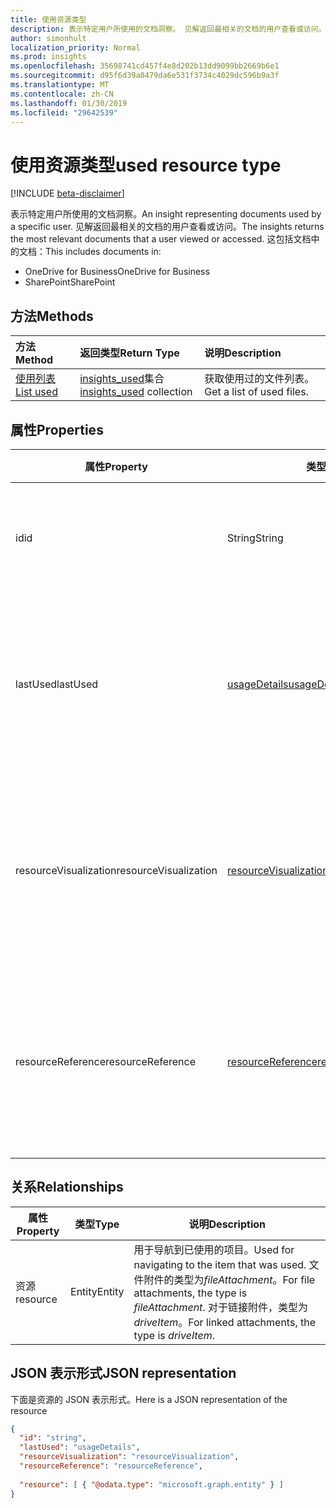 ```yaml
---
title: 使用资源类型
description: 表示特定用户所使用的文档洞察。 见解返回最相关的文档的用户查看或访问。
author: simonhult
localization_priority: Normal
ms.prod: insights
ms.openlocfilehash: 35698741cd457f4e8d202b13dd9099bb2669b6e1
ms.sourcegitcommit: d95f6d39a0479da6e531f3734c4029dc596b9a3f
ms.translationtype: MT
ms.contentlocale: zh-CN
ms.lasthandoff: 01/30/2019
ms.locfileid: "29642539"
---
```

# <a name="used-resource-type"></a><span data-ttu-id="e7acc-104">使用资源类型</span><span class="sxs-lookup"><span data-stu-id="e7acc-104">used resource type</span></span>

[!INCLUDE [beta-disclaimer](../../includes/beta-disclaimer.md)]

<span data-ttu-id="e7acc-105">表示特定用户所使用的文档洞察。</span><span class="sxs-lookup"><span data-stu-id="e7acc-105">An insight representing documents used by a specific user.</span></span> <span data-ttu-id="e7acc-106">见解返回最相关的文档的用户查看或访问。</span><span class="sxs-lookup"><span data-stu-id="e7acc-106">The insights returns the most relevant documents that a user viewed or accessed.</span></span> <span data-ttu-id="e7acc-107">这包括文档中的文档：</span><span class="sxs-lookup"><span data-stu-id="e7acc-107">This includes documents in:</span></span>

- <span data-ttu-id="e7acc-108">OneDrive for Business</span><span class="sxs-lookup"><span data-stu-id="e7acc-108">OneDrive for Business</span></span>
- <span data-ttu-id="e7acc-109">SharePoint</span><span class="sxs-lookup"><span data-stu-id="e7acc-109">SharePoint</span></span>

## <a name="methods"></a><span data-ttu-id="e7acc-110">方法</span><span class="sxs-lookup"><span data-stu-id="e7acc-110">Methods</span></span>

| <span data-ttu-id="e7acc-111">方法</span><span class="sxs-lookup"><span data-stu-id="e7acc-111">Method</span></span>       | <span data-ttu-id="e7acc-112">返回类型</span><span class="sxs-lookup"><span data-stu-id="e7acc-112">Return Type</span></span>  |<span data-ttu-id="e7acc-113">说明</span><span class="sxs-lookup"><span data-stu-id="e7acc-113">Description</span></span>|
|:---------------|:--------|:----------|
|[<span data-ttu-id="e7acc-114">使用列表</span><span class="sxs-lookup"><span data-stu-id="e7acc-114">List used</span></span>](../api/insights-list-used.md) |<span data-ttu-id="e7acc-115">[insights_used](insights-used.md)集合</span><span class="sxs-lookup"><span data-stu-id="e7acc-115">[insights_used](insights-used.md) collection</span></span>| <span data-ttu-id="e7acc-116">获取使用过的文件列表。</span><span class="sxs-lookup"><span data-stu-id="e7acc-116">Get a list of used files.</span></span>|

## <a name="properties"></a><span data-ttu-id="e7acc-117">属性</span><span class="sxs-lookup"><span data-stu-id="e7acc-117">Properties</span></span>

| <span data-ttu-id="e7acc-118">属性</span><span class="sxs-lookup"><span data-stu-id="e7acc-118">Property</span></span>              | <span data-ttu-id="e7acc-119">类型</span><span class="sxs-lookup"><span data-stu-id="e7acc-119">Type</span></span>                      | <span data-ttu-id="e7acc-120">说明</span><span class="sxs-lookup"><span data-stu-id="e7acc-120">Description</span></span>  |
| -------------         |---------------            | -------------|
| <span data-ttu-id="e7acc-121">id</span><span class="sxs-lookup"><span data-stu-id="e7acc-121">id</span></span>                    | <span data-ttu-id="e7acc-122">String</span><span class="sxs-lookup"><span data-stu-id="e7acc-122">String</span></span>                    | <span data-ttu-id="e7acc-123">关系的唯一标识符。</span><span class="sxs-lookup"><span data-stu-id="e7acc-123">Unique identifier of the relationship.</span></span> <span data-ttu-id="e7acc-124">只读。</span><span class="sxs-lookup"><span data-stu-id="e7acc-124">Read only.</span></span>        |
| <span data-ttu-id="e7acc-125">lastUsed</span><span class="sxs-lookup"><span data-stu-id="e7acc-125">lastUsed</span></span>              | [<span data-ttu-id="e7acc-126">usageDetails</span><span class="sxs-lookup"><span data-stu-id="e7acc-126">usageDetails</span></span>](insights-usagedetails.md)              | <span data-ttu-id="e7acc-127">有关项目时上次查看和修改的用户的信息。</span><span class="sxs-lookup"><span data-stu-id="e7acc-127">Information about when the item was last viewed and modified by the user.</span></span> <span data-ttu-id="e7acc-128">只读。</span><span class="sxs-lookup"><span data-stu-id="e7acc-128">Read only.</span></span>     |
| <span data-ttu-id="e7acc-129">resourceVisualization</span><span class="sxs-lookup"><span data-stu-id="e7acc-129">resourceVisualization</span></span> | [<span data-ttu-id="e7acc-130">resourceVisualization</span><span class="sxs-lookup"><span data-stu-id="e7acc-130">resourceVisualization</span></span>](insights-resourcevisualization.md)                | <span data-ttu-id="e7acc-131">您可以使用可视化中您的体验的文档的属性。</span><span class="sxs-lookup"><span data-stu-id="e7acc-131">Properties that you can use to visualize the document in your experience.</span></span> <span data-ttu-id="e7acc-132">只读</span><span class="sxs-lookup"><span data-stu-id="e7acc-132">Read-only</span></span>      |
| <span data-ttu-id="e7acc-133">resourceReference</span><span class="sxs-lookup"><span data-stu-id="e7acc-133">resourceReference</span></span>     | [<span data-ttu-id="e7acc-134">resourceReference</span><span class="sxs-lookup"><span data-stu-id="e7acc-134">resourceReference</span></span>](insights-resourcereference.md)                      | <span data-ttu-id="e7acc-135">使用文档，如 url 和的文档类型的引用属性。</span><span class="sxs-lookup"><span data-stu-id="e7acc-135">Reference properties of the used document, such as the url and type of the document.</span></span> <span data-ttu-id="e7acc-136">只读</span><span class="sxs-lookup"><span data-stu-id="e7acc-136">Read-only</span></span>     |

## <a name="relationships"></a><span data-ttu-id="e7acc-137">关系</span><span class="sxs-lookup"><span data-stu-id="e7acc-137">Relationships</span></span>

| <span data-ttu-id="e7acc-138">属性</span><span class="sxs-lookup"><span data-stu-id="e7acc-138">Property</span></span>      | <span data-ttu-id="e7acc-139">类型</span><span class="sxs-lookup"><span data-stu-id="e7acc-139">Type</span></span>          | <span data-ttu-id="e7acc-140">说明</span><span class="sxs-lookup"><span data-stu-id="e7acc-140">Description</span></span>  |
| ------------- |---------------| -------------|
| <span data-ttu-id="e7acc-141">资源</span><span class="sxs-lookup"><span data-stu-id="e7acc-141">resource</span></span>      | <span data-ttu-id="e7acc-142">Entity</span><span class="sxs-lookup"><span data-stu-id="e7acc-142">Entity</span></span>        | <span data-ttu-id="e7acc-143">用于导航到已使用的项目。</span><span class="sxs-lookup"><span data-stu-id="e7acc-143">Used for navigating to the item that was used.</span></span> <span data-ttu-id="e7acc-144">文件附件的类型为*fileAttachment*。</span><span class="sxs-lookup"><span data-stu-id="e7acc-144">For file attachments, the type is *fileAttachment*.</span></span> <span data-ttu-id="e7acc-145">对于链接附件，类型为*driveItem*。</span><span class="sxs-lookup"><span data-stu-id="e7acc-145">For linked attachments, the type is *driveItem*.</span></span> |

## <a name="json-representation"></a><span data-ttu-id="e7acc-146">JSON 表示形式</span><span class="sxs-lookup"><span data-stu-id="e7acc-146">JSON representation</span></span>
<span data-ttu-id="e7acc-147">下面是资源的 JSON 表示形式。</span><span class="sxs-lookup"><span data-stu-id="e7acc-147">Here is a JSON representation of the resource</span></span>

```json
{
  "id": "string",
  "lastUsed": "usageDetails",
  "resourceVisualization": "resourceVisualization",
  "resourceReference": "resourceReference",
  
  "resource": [ { "@odata.type": "microsoft.graph.entity" } ]
}
```
<!--
{
  "type": "#page.annotation",
  "suppressions": [
    "Error: /api-reference/beta/resources/insights-used.md:\r\n      Exception processing links.\r\n    System.ArgumentException: Link Definition was null. Link text: !INCLUDE [beta-disclaimer](../../includes/beta-disclaimer.md)\r\n      at ApiDoctor.Validation.DocFile.get_LinkDestinations()\r\n      at ApiDoctor.Validation.DocSet.ValidateLinks(Boolean includeWarnings, String[] relativePathForFiles, IssueLogger issues, Boolean requireFilenameCaseMatch, Boolean printOrphanedFiles)"
  ]
}
-->

